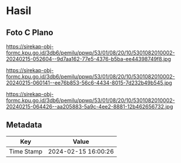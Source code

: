 # Hasil

## Foto C Plano

https://sirekap-obj-formc.kpu.go.id/3db6/pemilu/ppwp/53/01/08/20/10/5301082010002-20240215-052604--9d7aa162-77e5-4376-b5ba-ee44398749f8.jpg

https://sirekap-obj-formc.kpu.go.id/3db6/pemilu/ppwp/53/01/08/20/10/5301082010002-20240215-060141--ee76b853-56c6-4434-8015-7d232b49b545.jpg

https://sirekap-obj-formc.kpu.go.id/3db6/pemilu/ppwp/53/01/08/20/10/5301082010002-20240215-064426--aa205883-5a9c-4ee2-8881-12b462656732.jpg


## Metadata

| Key        | Value               |
| ---------- | ------------------- |
| Time Stamp | 2024-02-15 16:00:26 |



